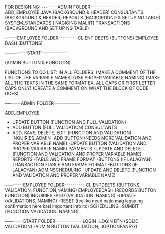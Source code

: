 FOR DESIGNING:
--------ADMIN FOLDER-------------
ADD_EMPLOYEE.JAVA (BACKGROUND  & HEADER)
CONSULTANTS (BACKGROUND & HEADER)
REPORTS (BACKGROUND & SETUP NG TABLE)
SYSTEM_STANDARDS ( NAGIGING MALIIT)
TRANSACTIONS (BACKGROUND AND SET UP NG TABLE)

------EMPLOYEE FOLDER---------
CLIENT DEETS (BUTTONS)
EMPLOYEE DASH (BUTTONS)

-----------START-------------

(ADMIN BUTTON & FUNCTION)


FUNCTIONS TO DO LIST:
IN ALL FOLDERS:
(MAKE A COMMENT OF THE LIST OF THE VARIABLE NAMES)
(USE PROPER VARIABLE NAMING)
(MAKE ALL THE TEXTS IN THE SAME FORMAT EX. ALL CAPS OR FIRST LETTER CAPS ONLY)
(CREATE A COMMENT ON WHAT THE BLOCK OF CODE DOES)

--------ADMIN FOLDER-------------

ADD_EMPLOYEE 
- UPDATE BUTTON (FUNCTION AND FULL VALIDATION)
- ADD BUTTON (FULL VALIDATION)
CONSULTANTS
- ADD, SAVE, DELETE, EDIT (FUNCTION AND VALIDATION)
INQUIRIES_ADMIN
-ADD BUTTON (NEEDS MORE VALIDATION AND PROPER VARIABLE NAME)
-UPDATE BUTTON (VALIDATION AND PROPER VARIABLE NAME)
PAYMENTS
-UPDATE AND DELETE (FUNCTION AND VALIDATION AND PROPER VARIABLE NAME)
REPORTS
-TABLE AND FRAME FORMAT 
-BUTTONS (IF LALAGYAN)
TRANSACTION
-TABLE AND FRAME FORMAT 
-BUTTONS (IF LALAGYAN)
ADMINSCHEDULING
-UPDATE AND DELETE (FUNCTION AND VALIDATION  AND PROPER VARIABLE NAME)


---------EMPLOYEE FOLDER----------
CLIENTDEETS (BUTTONS, VALIDATION, FUNCTION,NAMING)
EMPLOYEEDASH (RECORDS BUTTON FUNCTION)
INQUIRIES
-ADD (VALIDATION, NAMING)
-UPDATE (VALIDATIONS, NAMING)
-RESET (feel ko need natin mag lagay ng confirmation here kasi important info ito)
SCHEDULING
-SUMBIT (FUNCTION,VALIDATION, NAMING)

---------START FOLDER-------------
LOGIN
-LOGIN BTN (SOLID VALIDATION)
-ADMIN BUTTON (VALIDATION, JOPTIONPANE??)
